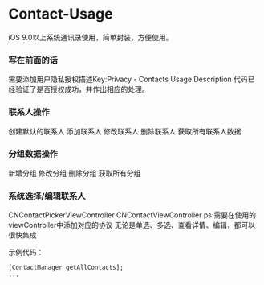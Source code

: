 # Contact-Usage
iOS 9.0以上系统通讯录使用，简单封装，方便使用。

### 写在前面的话
需要添加用户隐私授权描述Key:Privacy - Contacts Usage Description
代码已经验证了是否授权成功，并作出相应的处理。

### 联系人操作
创建默认的联系人
添加联系人
修改联系人
删除联系人
获取所有联系人数据

### 分组数据操作
新增分组
修改分组
删除分组
获取所有分组

### 系统选择/编辑联系人
CNContactPickerViewController
CNContactViewController
ps:需要在使用的viewController中添加对应的协议
无论是单选、多选、查看详情、编辑，都可以很快集成

示例代码：
``` 
[ContactManager getAllContacts];
...
```

